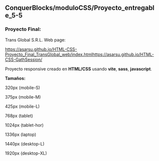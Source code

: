 ## ConquerBlocks/moduloCSS/Proyecto_entregable_5-5
### Proyecto Final: 
Trans Global S.R.L. Web page:

https://asarsu.github.io/HTML-CSS-Proyecto_Final_TransGlobal_web/index.htmlhttps://asarsu.github.io/HTML-CSS-GathSession/

Proyecto responsive creado en **HTML/CSS** usando **vite**, **sass**, **javascript**.

**Tamaños:**

320px (mobile-S)

375px (mobile-M)

425px (mobile-L)

768px (tablet)

1024px (tablet-hor)

1336px (laptop)

1440px (desktop-L)

1920px (desktop-XL)

